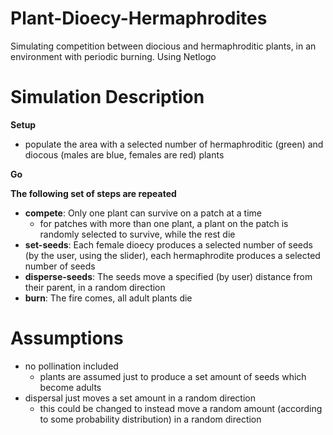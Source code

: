 # Plant-Dioecy-Hermaphrodites
Simulating competition between diocious and hermaphroditic plants, in an environment with periodic burning.
Using Netlogo

# Simulation Description
**Setup**
 - populate the area with a selected number of hermaphroditic (green) and diocous (males are blue, females are red) plants

**Go**

**The following set of steps are repeated**

 - **compete**: Only one plant can survive on a patch at a time
    - for patches with more than one plant, a plant on the patch is randomly selected to survive, while the rest die
 - **set-seeds**: Each female dioecy produces a selected number of seeds (by the user, using the slider), each hermaphrodite produces a selected number of seeds
 - **disperse-seeds**: The seeds move a specified (by user) distance from their parent, in a random direction
 - **burn**: The fire comes, all adult plants die
  

# Assumptions
  - no pollination included
    - plants are assumed just to produce a set amount of seeds which become adults
  - dispersal just moves a set amount in a random direction
     - this could be changed to instead move a random amount (according to some probability distribution) in a random direction

